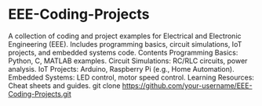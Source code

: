 # EEE-Coding-Projects
A collection of coding and project examples for Electrical and Electronic Engineering (EEE). Includes programming basics, circuit simulations, IoT projects, and embedded systems code.
Contents
Programming Basics: Python, C, MATLAB examples.
Circuit Simulations: RC/RLC circuits, power analysis.
IoT Projects: Arduino, Raspberry Pi (e.g., Home Automation).
Embedded Systems: LED control, motor speed control.
Learning Resources: Cheat sheets and guides.
git clone https://github.com/your-username/EEE-Coding-Projects.git  
